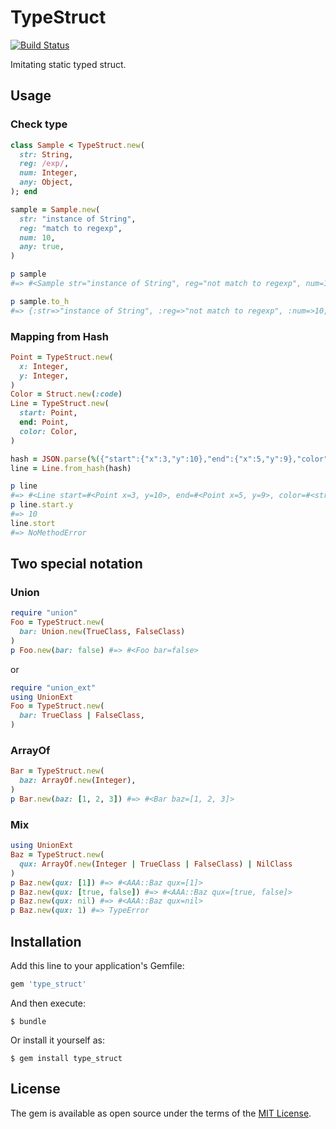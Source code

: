 # TypeStruct

[![Build Status](https://travis-ci.org/ksss/type_struct.svg)](https://travis-ci.org/ksss/type_struct)

Imitating static typed struct.

## Usage

### Check type

```ruby
class Sample < TypeStruct.new(
  str: String,
  reg: /exp/,
  num: Integer,
  any: Object,
); end

sample = Sample.new(
  str: "instance of String",
  reg: "match to regexp",
  num: 10,
  any: true,
)

p sample
#=> #<Sample str="instance of String", reg="not match to regexp", num=10, any=true>

p sample.to_h
#=> {:str=>"instance of String", :reg=>"not match to regexp", :num=>10, :any=>true}
```

### Mapping from Hash

```ruby
Point = TypeStruct.new(
  x: Integer,
  y: Integer,
)
Color = Struct.new(:code)
Line = TypeStruct.new(
  start: Point,
  end: Point,
  color: Color,
)

hash = JSON.parse(%({"start":{"x":3,"y":10},"end":{"x":5,"y":9},"color":{"code":"#CAFE00"}}))
line = Line.from_hash(hash)

p line
#=> #<Line start=#<Point x=3, y=10>, end=#<Point x=5, y=9>, color=#<struct Color code="#CAFE00">>
p line.start.y
#=> 10
line.stort
#=> NoMethodError
```

## Two special notation

### Union

```ruby
require "union"
Foo = TypeStruct.new(
  bar: Union.new(TrueClass, FalseClass)
)
p Foo.new(bar: false) #=> #<Foo bar=false>
```

or

```ruby
require "union_ext"
using UnionExt
Foo = TypeStruct.new(
  bar: TrueClass | FalseClass,
)
```

### ArrayOf

```ruby
Bar = TypeStruct.new(
  baz: ArrayOf.new(Integer),
)
p Bar.new(baz: [1, 2, 3]) #=> #<Bar baz=[1, 2, 3]>
```

### Mix

```ruby
using UnionExt
Baz = TypeStruct.new(
  qux: ArrayOf.new(Integer | TrueClass | FalseClass) | NilClass
)
p Baz.new(qux: [1]) #=> #<AAA::Baz qux=[1]>
p Baz.new(qux: [true, false]) #=> #<AAA::Baz qux=[true, false]>
p Baz.new(qux: nil) #=> #<AAA::Baz qux=nil>
p Baz.new(qux: 1) #=> TypeError
```

## Installation

Add this line to your application's Gemfile:

```ruby
gem 'type_struct'
```

And then execute:

    $ bundle

Or install it yourself as:

    $ gem install type_struct

## License

The gem is available as open source under the terms of the [MIT License](http://opensource.org/licenses/MIT).
